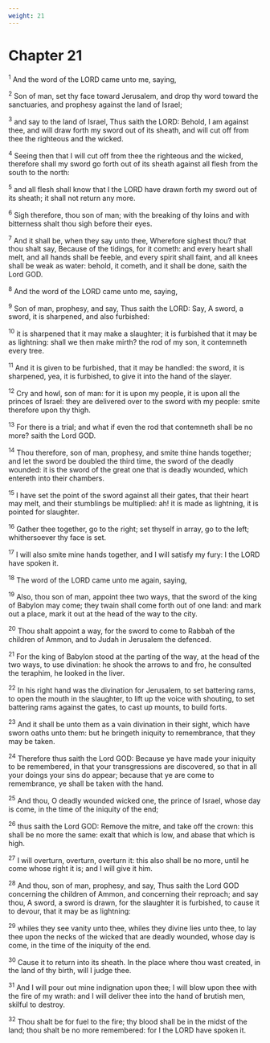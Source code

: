 ```yaml
---
weight: 21
---
```


# Chapter 21

<sup>1</sup> And the word of the LORD came unto me, saying, 

<sup>2</sup> Son of man, set thy face toward Jerusalem, and drop thy word toward the sanctuaries, and prophesy against the land of Israel; 

<sup>3</sup> and say to the land of Israel, Thus saith the LORD: Behold, I am against thee, and will draw forth my sword out of its sheath, and will cut off from thee the righteous and the wicked. 

<sup>4</sup> Seeing then that I will cut off from thee the righteous and the wicked, therefore shall my sword go forth out of its sheath against all flesh from the south to the north: 

<sup>5</sup> and all flesh shall know that I the LORD have drawn forth my sword out of its sheath; it shall not return any more. 

<sup>6</sup> Sigh therefore, thou son of man; with the breaking of thy loins and with bitterness shalt thou sigh before their eyes. 

<sup>7</sup> And it shall be, when they say unto thee, Wherefore sighest thou? that thou shalt say, Because of the tidings, for it cometh: and every heart shall melt, and all hands shall be feeble, and every spirit shall faint, and all knees shall be weak as water: behold, it cometh, and it shall be done, saith the Lord GOD. 

<sup>8</sup> And the word of the LORD came unto me, saying, 

<sup>9</sup> Son of man, prophesy, and say, Thus saith the LORD: Say, A sword, a sword, it is sharpened, and also furbished: 

<sup>10</sup> it is sharpened that it may make a slaughter; it is furbished that it may be as lightning: shall we then make mirth? the rod of my son, it contemneth every tree. 

<sup>11</sup> And it is given to be furbished, that it may be handled: the sword, it is sharpened, yea, it is furbished, to give it into the hand of the slayer. 

<sup>12</sup> Cry and howl, son of man: for it is upon my people, it is upon all the princes of Israel: they are delivered over to the sword with my people: smite therefore upon thy thigh. 

<sup>13</sup> For there is a trial; and what if even the rod that contemneth shall be no more? saith the Lord GOD. 

<sup>14</sup> Thou therefore, son of man, prophesy, and smite thine hands together; and let the sword be doubled the third time, the sword of the deadly wounded: it is the sword of the great one that is deadly wounded, which entereth into their chambers. 

<sup>15</sup> I have set the point of the sword against all their gates, that their heart may melt, and their stumblings be multiplied: ah! it is made as lightning, it is pointed for slaughter. 

<sup>16</sup> Gather thee together, go to the right; set thyself in array, go to the left; whithersoever thy face is set. 

<sup>17</sup> I will also smite mine hands together, and I will satisfy my fury: I the LORD have spoken it. 

<sup>18</sup> The word of the LORD came unto me again, saying, 

<sup>19</sup> Also, thou son of man, appoint thee two ways, that the sword of the king of Babylon may come; they twain shall come forth out of one land: and mark out a place, mark it out at the head of the way to the city. 

<sup>20</sup> Thou shalt appoint a way, for the sword to come to Rabbah of the children of Ammon, and to Judah in Jerusalem the defenced. 

<sup>21</sup> For the king of Babylon stood at the parting of the way, at the head of the two ways, to use divination: he shook the arrows to and fro, he consulted the teraphim, he looked in the liver. 

<sup>22</sup> In his right hand was the divination for Jerusalem, to set battering rams, to open the mouth in the slaughter, to lift up the voice with shouting, to set battering rams against the gates, to cast up mounts, to build forts. 

<sup>23</sup> And it shall be unto them as a vain divination in their sight, which have sworn oaths unto them: but he bringeth iniquity to remembrance, that they may be taken. 

<sup>24</sup> Therefore thus saith the Lord GOD: Because ye have made your iniquity to be remembered, in that your transgressions are discovered, so that in all your doings your sins do appear; because that ye are come to remembrance, ye shall be taken with the hand. 

<sup>25</sup> And thou, O deadly wounded wicked one, the prince of Israel, whose day is come, in the time of the iniquity of the end; 

<sup>26</sup> thus saith the Lord GOD: Remove the mitre, and take off the crown: this shall be no more the same: exalt that which is low, and abase that which is high. 

<sup>27</sup> I will overturn, overturn, overturn it: this also shall be no more, until he come whose right it is; and I will give it him. 

<sup>28</sup> And thou, son of man, prophesy, and say, Thus saith the Lord GOD concerning the children of Ammon, and concerning their reproach; and say thou, A sword, a sword is drawn, for the slaughter it is furbished, to cause it to devour, that it may be as lightning: 

<sup>29</sup> whiles they see vanity unto thee, whiles they divine lies unto thee, to lay thee upon the necks of the wicked that are deadly wounded, whose day is come, in the time of the iniquity of the end. 

<sup>30</sup> Cause it to return into its sheath. In the place where thou wast created, in the land of thy birth, will I judge thee. 

<sup>31</sup> And I will pour out mine indignation upon thee; I will blow upon thee with the fire of my wrath: and I will deliver thee into the hand of brutish men, skilful to destroy. 

<sup>32</sup> Thou shalt be for fuel to the fire; thy blood shall be in the midst of the land; thou shalt be no more remembered: for I the LORD have spoken it. 


